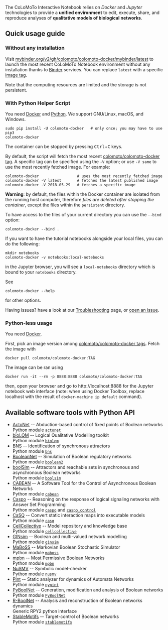 ---
---

The CoLoMoTo Interactive Notebook relies on *Docker* and *Jupyter*
technologies to provide a **unified environment** to edit, execute, share,
and reproduce analyses of **qualitative models of biological networks**.

## Quick usage guide

### Without any installation

Visit [mybinder.org/v2/gh/colomoto/colomoto-docker/mybinder/latest](https://mybinder.org/v2/gh/colomoto/colomoto-docker/mybinder/latest) to launch the most recent CoLoMoTo Notebook environment without any installation thanks to [Binder](https://mybinder.org) services. You can replace `latest` with a specific [image tag](https://github.com/colomoto/colomoto-docker/releases).

Note that the computing resources are limited and the storage is not persistent.

### With Python Helper Script

You need [Docker](https://docs.docker.com/get-docker/) and [Python](http://python.org).
We support GNU/Linux, macOS, and Windows.

    sudo pip install -U colomoto-docker   # only once; you may have to use pip3
    colomoto-docker

The container can be stopped by pressing <kbd>Ctrl</kbd>+<kbd>C</kbd> keys.

By default, the script will fetch the most recent [colomoto/colomoto-docker tag](https://github.com/colomoto/colomoto-docker/releases). A specific tag can be specified using the `-V` option; or use `-V same` to use the most recently fetched image. For example:

    colomoto-docker                 # uses the most recently fetched image
    colomoto-docker -V latest       # fetches the latest published image
    colomoto-docker -V 2018-05-29   # fetches a specific image

**Warning**: by default, the files within the Docker container are isolated from the running host computer, therefore *files are deleted after stopping the container*, except the files within the `persistent` directory.

To have access to the files of your current directory you can use the `--bind` option:

    colomoto-docker --bind .

If you want to have the tutorial notebooks alongside your local files, you can
do the following:

    mkdir notebooks
    colomoto-docker -v notebooks:local-notebooks

in the Jupyter browser, you will see a `local-notebooks` directory which is
bound to your `notebooks` directory.

See

    colomoto-docker --help

for other options.

Having issues? have a look at our [Troubleshooting](https://github.com/colomoto/colomoto-docker/blob/master/TROUBLESHOOTING.md) page, or [open an issue](https://github.com/colomoto/colomoto-docker/issues).

### Python-less usage

You need [Docker](https://docs.docker.com/get-docker/).

First, pick an image version among [colomoto/colomoto-docker tags](https://github.com/colomoto/colomoto-docker/releases).
Fetch the image with

    docker pull colomoto/colomoto-docker:TAG

The image can be ran using

    docker run -it --rm -p 8888:8888 colomoto/colomoto-docker:TAG

then, open your browser and go to http://localhost:8888 for the Jupyter notebook web interface
(note: when using Docker Toolbox, replace localhost with the result of
`docker-machine ip default` command).

## Available software tools with Python API

* [ActoNet](https://github.com/algorecell/pyActoNet) -- Abduction-based control of fixed points of Boolean networks<br/>
  Python module [`actonet`](https://github.com/algorecell/pyActoNet)
* [bioLQM](http://colomoto.org/biolqm/) -- Logical Qualitative Modelling toolkit<br/>
  Python module [`biolqm`](https://github.com/GINsim/GINsim-python)
* [BNS](https://people.kth.se/~dubrova/BNS/user_manual.html) -- Identification of synchronous attractors<br>
  Python module [`bns`](https://github.com/colomoto/bns-python)
* [BooleanNet](https://github.com/ialbert/booleannet) -- Simulation of Boolean regulatory networks<br>
  Python module [`boolean2`](https://github.com/ialbert/booleannet)
* [boolSim](https://www.vital-it.ch/research/software/boolSim) -- Attractors and reachable sets in synchronous and asynchronous Boolean networks<br>
  Python module [`boolsim`](https://github.com/colomoto/boolSim-python)
* [CABEAN](https://satoss.uni.lu/software/CABEAN/) -- A Software Tool for the Control of Asynchronous Boolean Networks<br/>
  Python module [`cabean`](https://github.com/algorecell/cabean-python)
* [Caspo](https://bioasp.github.io/caspo/) -- Reasoning on the response of logical signaling networks with Answer Set Programming<br/>
  Python module [`caspo`](https://bioasp.github.io/caspo/) and [`caspo_control`](https://github.com/algorecell/caspo-control)
* [CaSQ](https://github.com/soli/casq) -- Convert static interaction maps into executable models<br/>
  Python module [`casq`](https://github.com/soli/casq)
* [CellCollective](https://cellcollective.org) -- Model repository and knowledge base<br/>
  Python module [`cellcollective`](https://github.com/colomoto/colomoto-jupyter)
* [GINsim](http://ginsim.org) -- Boolean and multi-valued network modelling<br/>
  Python module [`ginsim`](https://github.com/GINsim/GINsim-python)
* [MaBoSS](http://maboss.curie.fr) -- Markovian Boolean Stochastic Simulator<br/>
  Python module [`maboss`](https://github.com/colomoto/pyMaBoSS)
* [mpbn](https://github.com/pauleve/mpbn) -- Most Permissive Boolean Networks<br/>
  Python module [`mpbn`](https://github.com/pauleve/mpbn)
* [NuSMV](http://nusmv.fbk.eu) -- Symbolic model-checker<br/>
  Python module [`nusmv`](https://github.com/colomoto/colomoto-jupyter)
* [Pint](https://loicpauleve.name/pint) -- Static analyzer for dynamics of Automata Networks<br/>
  Python module [`pypint`](https://github.com/pauleve/pint)
* [PyBoolNet](https://github.com/hklarner/PyBoolNet) -- Generation, modification and analysis of Boolean networks<br>
  Python module [`PyBoolNet`](https://github.com/hklarner/PyBoolNet)
* [R-BoolNet](https://cran.r-project.org/package=BoolNet) -- Analysis and reconstruction of Boolean networks dynamics<br/>
  Generic RPY2 python interface
* [StableMotifs](https://github.com/jgtz/StableMotifs) -- Target-control of Boolean networks<br/>
  Python module [`stablemotifs`](https://github.com/algorecell/StableMotifs-python)
